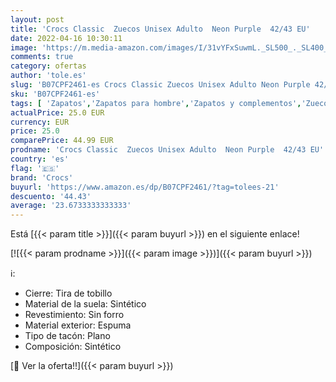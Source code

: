 ```yaml
---
layout: post
title: 'Crocs Classic  Zuecos Unisex Adulto  Neon Purple  42/43 EU'
date: 2022-04-16 10:30:11
image: 'https://m.media-amazon.com/images/I/31vYFxSuwmL._SL500_._SL400_.jpg'
comments: true
category: ofertas
author: 'tole.es'
slug: 'B07CPF2461-es Crocs Classic Zuecos Unisex Adulto Neon Purple 42/43 EU'
sku: 'B07CPF2461-es'
tags: [ 'Zapatos','Zapatos para hombre','Zapatos y complementos','Zuecos y mules para hombre','crocs','zuecos','🇪🇸', ]
actualPrice: 25.0 EUR
currency: EUR
price: 25.0
comparePrice: 44.99 EUR
prodname: 'Crocs Classic  Zuecos Unisex Adulto  Neon Purple  42/43 EU'
country: 'es'
flag: '🇪🇸'
brand: 'Crocs'
buyurl: 'https://www.amazon.es/dp/B07CPF2461/?tag=tolees-21'
descuento: '44.43'
average: '23.6733333333333'
---
```


Está [{{< param title >}}]({{< param buyurl >}}) en el siguiente enlace!

[![{{< param prodname >}}]({{< param image >}})]({{< param buyurl >}})

ℹ️:

- Cierre: Tira de tobillo
- Material de la suela: Sintético
- Revestimiento: Sin forro
- Material exterior: Espuma
- Tipo de tacón: Plano
- Composición: Sintético

[🛒 Ver la oferta!!]({{< param buyurl >}})
